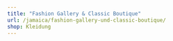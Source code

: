 ```yaml
---
title: "Fashion Gallery & Classic Boutique"
url: /jamaica/fashion-gallery-und-classic-boutique/
shop: Kleidung
---
```

